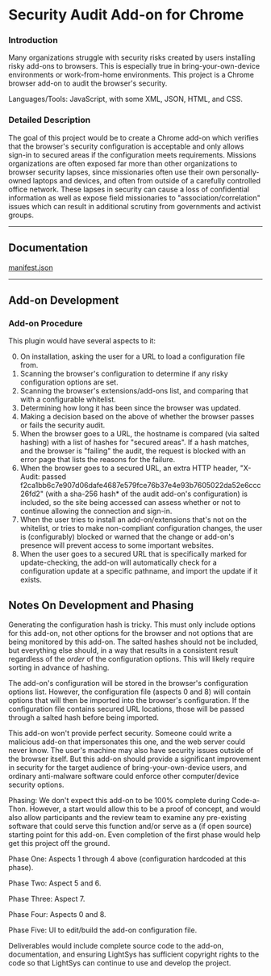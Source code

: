 # Security Audit Add-on for Chrome

### Introduction

Many organizations struggle with security risks created by users installing risky add-ons to browsers. This is especially true in bring-your-own-device environments or work-from-home environments. This project is a Chrome browser add-on to audit the browser's security. 

Languages/Tools: JavaScript, with some XML, JSON, HTML, and CSS.

### Detailed Description

The goal of this project would be to create a Chrome add-on which verifies that the browser's security configuration is acceptable and only allows sign-in to secured areas if the configuration meets requirements. Missions organizations are often exposed far more than other organizations to browser security lapses, since missionaries often use their own personally-owned laptops and devices, and often from outside of a carefully controlled office network. These lapses in security can cause a loss of confidential information as well as expose field missionaries to "association/correlation" issues which can result in additional scrutiny from governments and activist groups.

---

## Documentation
[manifest.json](doc/manifest.json.md)

---

## Add-on Development

### Add-on Procedure 
This plugin would have several aspects to it:

0. On installation, asking the user for a URL to load a configuration file from.
1. Scanning the browser's configuration to determine if any risky configuration options are set.
2. Scanning the browser's extensions/add-ons list, and comparing that with a configurable whitelist.
3. Determining how long it has been since the browser was updated.
4. Making a decision based on the above of whether the browser passes or fails the security audit.
5. When the browser goes to a URL, the hostname is compared (via salted hashing) with a list of hashes for
"secured areas". If a hash matches, and the browser is "failing" the audit, the request is blocked with an error page
that lists the reasons for the failure.
6. When the browser goes to a secured URL, an extra HTTP header, "X-Audit: passed
f2ca1bb6c7e907d06dafe4687e579fce76b37e4e93b7605022da52e6ccc26fd2" (with a sha-256 hash* of the audit
add-on's configuration) is included, so the site being accessed can assess whether or not to continue allowing the
connection and sign-in.
7. When the user tries to install an add-on/extensions that's not on the whitelist, or tries to make non-compliant
configuration changes, the user is (configurably) blocked or warned that the change or add-on's presence will
prevent access to some important websites.
8. When the user goes to a secured URL that is specifically marked for update-checking, the add-on will automatically check for a configuration update at a specific pathname, and import the update if it exists.

## Notes On Development and Phasing

Generating the configuration hash is tricky. This must only include options for this add-on, not other options for the browser and not options that are being monitored by this add-on. The salted hashes should not be included, but everything else should, in a way that results in a consistent result regardless of the *order* of the configuration options. This will likely require sorting in advance of hashing.

The add-on's configuration will be stored in the browser's configuration options list. However, the configuration file (aspects 0 and 8) will contain options that will then be imported into the browser's configuration. If the configuration file contains secured URL locations, those will be passed through a salted hash before being imported.

This add-on won't provide perfect security. Someone could write a malicious add-on that impersonates this one, and the web server could never know. The user's machine may also have security issues outside of the browser itself. But this add-on should provide a significant improvement in security for the target audience of bring-your-own-device users, and ordinary anti-malware software could enforce other computer/device security options.

Phasing: We don't expect this add-on to be 100% complete during Code-a-Thon. However, a start would allow this to be a proof of concept, and would also allow participants and the review team to examine any pre-existing software that could serve this function and/or serve as a (if open source) starting point for this add-on. Even completion of the first phase would help get this project off the ground.

Phase One: Aspects 1 through 4 above (configuration hardcoded at this phase).

Phase Two: Aspect 5 and 6.

Phase Three: Aspect 7.

Phase Four: Aspects 0 and 8.

Phase Five: UI to edit/build the add-on configuration file.

Deliverables would include complete source code to the add-on, documentation, and ensuring LightSys has sufficient copyright rights to the code so that LightSys can continue to use and develop the project.
